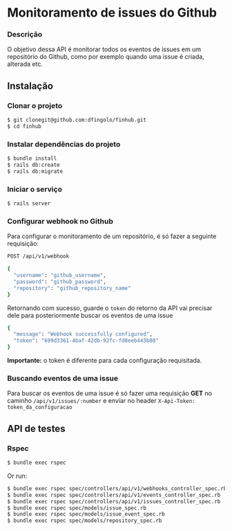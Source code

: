 # Monitoramento de issues do Github

### Descrição
O objetivo dessa API é monitorar todos os eventos de issues em um repositório do Github,
como por exemplo quando uma issue é criada, alterada etc.

## Instalação

### Clonar o projeto
```sh
$ git clonegit@github.com:dfingolo/finhub.git
$ cd finhub
```
### Instalar dependências do projeto
```sh
$ bundle install
$ rails db:create
$ rails db:migrate
```
### Iniciar o serviço
```sh
$ rails server
```
### Configurar webhook no Github
Para configurar o monitoramento de um repositório, é só fazer a seguinte requisição:
```sh
POST /api/v1/webhook

{
  "username": "github_username",
  "password": "github_password",
  "repository": "github_repository_name"
}
```

Retornando com sucesso, guarde o `token` do retorno da API vai precisar dele para
posteriormente buscar os eventos de uma issue

```sh
{
  "message": "Webhook successfully configured",
  "token": "699d3361-4baf-42db-92fc-fd8eeb443b80"
}
```
**Importante:** o token é diferente para cada configuração requisitada.

### Buscando eventos de uma issue
Para buscar os eventos de uma issue é só fazer uma requisição **GET** no caminho
`/api/v1/issues/:number` e enviar no header `X-Api-Token: token_da_configuracao`

## API de testes
### Rspec
```sh
$ bundle exec rspec
```
Or run:
```sh
$ bundle exec rspec spec/controllers/api/v1/webhooks_controller_spec.rb
$ bundle exec rspec spec/controllers/api/v1/events_controller_spec.rb
$ bundle exec rspec spec/controllers/api/v1/issues_controller_spec.rb
$ bundle exec rspec spec/models/issue_spec.rb
$ bundle exec rspec spec/models/issue_event_spec.rb
$ bundle exec rspec spec/models/repository_spec.rb
```
